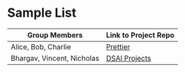 # Sample List

| Group Members              | Link to Project Repo                                       |
| -------------------------- | ---------------------------------------------------------- |
| Alice, Bob, Charlie        | [Prettier](https://github.com/prettier/prettier)           |
| Bhargav, Vincent, Nicholas | [DSAI Projects](https://github.com/NTU-DSAI/DSAI-Projects) |
